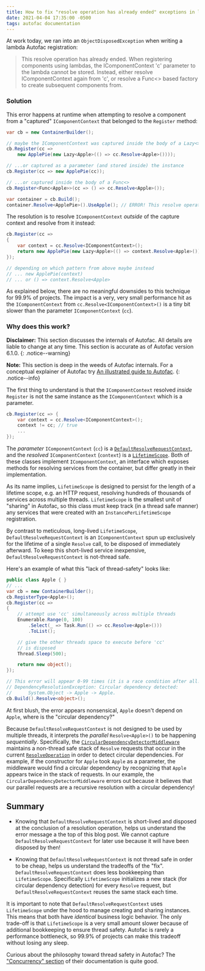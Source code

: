 ```yaml
---
title: How to fix "resolve operation has already ended" exceptions in lambda Autofac registrations
date: 2021-04-04 17:35:00 -0500
tags: autofac documentation
---
```


At work today, we ran into an `ObjectDisposedException` when writing a lambda Autofac registration:

> This resolve operation has already ended. When registering components using lambdas, the IComponentContext 'c' parameter to the lambda cannot be stored. Instead, either resolve IComponentContext again from 'c', or resolve a Func<> based factory to create subsequent components from.

### Solution

This error happens at runtime when attempting to resolve a component from a "captured" `IComponentContext` that belonged to the `Register` method:

```c#
var cb = new ContainerBuilder();

// maybe the IComponentContext was captured inside the body of a Lazy<>
cb.Register(cc => 
    new ApplePie(new Lazy<Apple>(() => cc.Resolve<Apple>())));

// ...or captured as a parameter (and stored inside) the instance
cb.Register(cc => new ApplePie(cc));

// ...or captured inside the body of a Func<>
cb.Register<Func<Apple>>(cc => () => cc.Resolve<Apple>());

var container = cb.Build();
container.Resolve<ApplePie>().UseApple(); // ERROR! This resolve operation h...
```

The resolution is to resolve `IComponentContext` _outside_ of the capture context and resolve from it instead:

```c#
cb.Register(cc =>
{
    var context = cc.Resolve<IComponentContext>();
    return new ApplePie(new Lazy<Apple>(() => context.Resolve<Apple>()));
});

// depending on which pattern from above maybe instead
// ... new ApplePie(context)
// ... or () => context.Resolve<Apple>
```

As explained below, there are no meaningful downsides to this technique for 99.9% of projects. The impact is a very, very small performance hit as the `IComponentContext` from `cc.Resolve<IComponentContext>()` is a tiny bit slower than the parameter `IComponentContext` (`cc`).

### Why does this work?

**Disclaimer:** This section discusses the internals of Autofac. All details are liable to change at any time. This section is accurate as of Autofac version 6.1.0.
{: .notice--warning}

**Note:** This section is deep in the weeds of Autofac internals. For a conceptual explainer of Autofac try [An illustrated guide to Autofac](./illustrated-autofac.html).
{: .notice--info}

The first thing to understand is that the `IComponentContext` resolved _inside_ `Register` is not the same instance as the `IComponentContext` which is a parameter.

```c#
cb.Register(cc => {
    var context = cc.Resolve<IComponentContext>();
    context != cc; // true
    ...
});
```

The _parameter_ `IComponentContext` (`cc`) is a [`DefaultResolveRequestContext`](https://github.com/autofac/Autofac/blob/e477eb4632523d8780d32fb1105a10b0af988634/src/Autofac/Core/Resolving/Pipeline/DefaultResolveRequestContext.cs), and the _resolved_ `IComponentContext` (`context`) is a [`LifetimeScope`](https://github.com/autofac/Autofac/blob/e662b6bace37a569eec1e42335336b3fe015855c/src/Autofac/Core/Lifetime/LifetimeScope.cs). Both of these classes implement `IComponentContext`, an interface which exposes methods for resolving services from the container, but differ greatly in their implementation.

As its name implies, `LifetimeScope` is designed to persist for the length of a lifetime scope, e.g. an HTTP request, resolving hundreds of thousands of services across multiple threads. `LifetimeScope` is the smallest unit of "sharing" in Autofac, so this class must keep track (in a thread safe manner) any services that were created with an `InstancePerLifetimeScope` registration.

By contrast to meticulous, long-lived `LifetimeScope`, `DefaultResolveRequestContext` is an `IComponentContext` spun up exclusively for the lifetime of a single `Resolve` call, to be disposed of immediately afterward. To keep this short-lived service inexpensive, `DefaultResolveRequestContext` is not-thread safe.

Here's an example of what this "lack of thread-safety" looks like:

```c#
public class Apple { }
// ...
var cb = new ContainerBuilder();
cb.RegisterType<Apple>();
cb.Register(cc =>
{
    // attempt use 'cc' simultaneously across multiple threads
    Enumerable.Range(0, 100)
        .Select(_ => Task.Run(() => cc.Resolve<Apple>()))
        .ToList();

    // give the other threads space to execute before 'cc'
    // is disposed
    Thread.Sleep(500);

    return new object();
});

// This error will appear 0-99 times (it is a race condition after all!):
// DependencyResolutionException: Circular dependency detected: 
//      System.Object -> Apple -> Apple.
cb.Build().Resolve<object>();
```

At first blush, the error appears nonsensical, `Apple` doesn't depend on `Apple`, where is the "circular dependency?"

Because `DefaultResolveRequestContext` is not designed to be used by multiple threads, it interprets the _parallel_ `Resolve<Apple>()` to be happening _sequentially_. Specifically, the [`CircularDependencyDetectorMiddleware`](https://github.com/autofac/Autofac/blob/e477eb4632523d8780d32fb1105a10b0af988634/src/Autofac/Core/Resolving/Middleware/CircularDependencyDetectorMiddleware.cs) maintains a non-thread safe stack of `Resolve` requests that occur in the current [`ResolveOperation`](https://github.com/autofac/Autofac/blob/e477eb4632523d8780d32fb1105a10b0af988634/src/Autofac/Core/Resolving/ResolveOperation.cs) in order to detect circular dependencies. For example, if the constructor for `Apple` took `Apple` as a parameter, the middleware would find a circular dependency by recognizing that `Apple` appears twice in the stack of requests. In our example, the `CircularDependencyDetectorMiddleware` errors out because it believes that our parallel requests are a recursive resolution with a circular dependency!

## Summary

- Knowing that `DefaultResolveRequestContext` is short-lived and disposed at the conclusion of a resolution operation, helps us understand the error message a the top of this blog post. We cannot capture `DefaultResolveRequestContext` for later use because it will have been disposed by then!

- Knowing that `DefaultResolveRequestContext` is not thread safe in order to be cheap, helps us understand the tradeoffs of the "fix". `DefaultResolveRequestContext` does less bookkeeping than `LifetimeScope`. Specifically `LifetimeScope` initializes a new stack (for circular dependency detection) for every `Resolve` request, but `DefaultResolveRequestContext` reuses the same stack each time.

It is important to note that `DefaultResolveRequestContext` uses `LifetimeScope` under the hood to manage creating and sharing instances. This means that both have _identical_ business logic behavior. The only trade-off is that `LifetimeScope` is a very small amount slower because of additional bookkeeping to ensure thread safety. Autofac is rarely a performance bottleneck, so 99.9% of projects can make this tradeoff without losing any sleep.

Curious about the philosophy toward thread safety in Autofac? The ["Concurrency" section](https://autofaccn.readthedocs.io/en/latest/advanced/concurrency.html) of their documentation is quite good.
